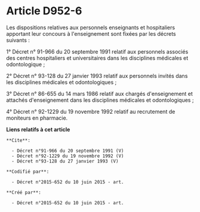 # Article D952-6

Les dispositions relatives aux personnels enseignants et hospitaliers apportant leur concours à l'enseignement sont fixées
par les décrets suivants :

1° Décret n° 91-966 du 20 septembre 1991 relatif aux personnels associés des centres hospitaliers et universitaires dans les
disciplines médicales et odontologique ;

2° Décret n° 93-128 du 27 janvier 1993 relatif aux personnels invités dans les disciplines médicales et odontologiques ;

3° Décret n° 86-655 du 14 mars 1986 relatif aux chargés d'enseignement et attachés d'enseignement dans les disciplines
médicales et odontologiques ;

4° Décret n° 92-1229 du 19 novembre 1992 relatif au recrutement de moniteurs en pharmacie.

**Liens relatifs à cet article**

	**Cite**:

	  - Décret n°91-966 du 20 septembre 1991 (V)
	  - Décret n°92-1229 du 19 novembre 1992 (V)
	  - Décret n°93-128 du 27 janvier 1993 (V)

	**Codifié par**:

	  - Décret n°2015-652 du 10 juin 2015 - art.

	**Créé par**:

	  - Décret n°2015-652 du 10 juin 2015 - art.
